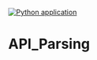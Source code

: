 [![Python application](https://github.com/Richard12345/API_Parsing/actions/workflows/python-app.yml/badge.svg)](https://github.com/Richard12345/API_Parsing/actions/workflows/python-app.yml)

# API_Parsing
